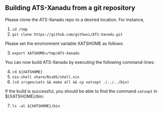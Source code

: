 
## Building ATS-Xanadu from a git repository

Please clone the ATS-Xanadu repo to a desired
location. For instance,

1. `cd /tmp`
2. `git clone https://github.com/githwxi/ATS-Xanadu.git`

Please set the environment variable XATSHOME as follows:

3. `export XATSHOME=/tmp/ATS-Xanadu`

You can now build ATS-Xanadu by executing the following
command-lines:

4. `cd ${XATSHOME}`
5. `nix-shell share/NixOS/shell.nix`
6. `(cd srcgen/xats && make all && cp xatsopt ./../../bin)`

If the build is successful, you should be able to find
the command `xatsopt` in ${XATSHOME}/bin:

7. `ls -al ${XATSHOME}/bin`
